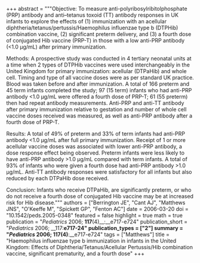 +++
abstract = """Objective: To measure anti-polyribosylribitolphosphate (PRP) antibody and anti–tetanus toxoid (TT) antibody responses in UK infants to explore the effects of (1) immunization with an acellular diphtheria/tetanus/pertussis/Haemophilus influenzae type b (DTPHib) combination vaccine, (2) significant preterm delivery, and (3) a fourth dose of conjugated Hib vaccine (PRP-T) in those with a low anti-PRP antibody (<1.0 μg/mL) after primary immunization.

Methods: A prospective study was conducted in 4 tertiary neonatal units at a time when 2 types of DTPHib vaccines were used interchangeably in the United Kingdom for primary immunization: acellular (DTPaHib) and whole cell. Timing and type of all vaccine doses were as per standard UK practice. Blood was taken before and after immunization. A total of 166 preterm and 45 term infants completed the study; 97 (15 term) infants who had anti-PRP antibody <1.0 μg/mL were offered a fourth dose of PRP-T; 61 (55 preterm) then had repeat antibody measurements. Anti-PRP and anti-TT antibody after primary immunization relative to gestation and number of whole cell vaccine doses received was measured, as well as anti-PRP antibody after a fourth dose of PRP-T.

Results: A total of 49% of preterm and 33% of term infants had anti-PRP antibody <1.0 μg/mL after full primary immunization. Receipt of 1 or more acellular vaccine doses was associated with lower anti-PRP antibody, a dose response effect being observed. Preterm infants were less likely to have anti-PRP antibody >1.0 μg/mL compared with term infants. A total of 93% of infants who were given a fourth dose had anti-PRP antibody >1.0 μg/mL. Anti-TT antibody responses were satisfactory for all infants but also reduced by each DTPaHib dose received.

Conclusion: Infants who receive DTPaHib, are significantly preterm, or who do not receive a fourth dose of conjugated Hib vaccine may be at increased risk for Hib disease."""
authors = ["Berrington JE", "Cant AJ", "Matthews JNS", "O'Keeffe M", "Spickett GP", "Fenton AC"]
date = 2006-03-20
doi = "10.1542/peds.2005-0348"
featured = false
highlight = true
math = true
publication = "*Pediatrics* 2006; __117__(4)__:__e717-e724"
publication_short = "*Pediatrics* 2006; __117:__e717-24"
publication_types = ["2"]
summary = "*Pediatrics* 2006; __117__(4)__:__e717-e724"
tags = ["Matthews"]
title = "Haemophilus influenzae type b immunization in infants in the United Kingdom: Effects of Diphtheria/Tetanus/Acellular Pertussis/Hib combination vaccine, significant prematurity, and a fourth dose"
+++
